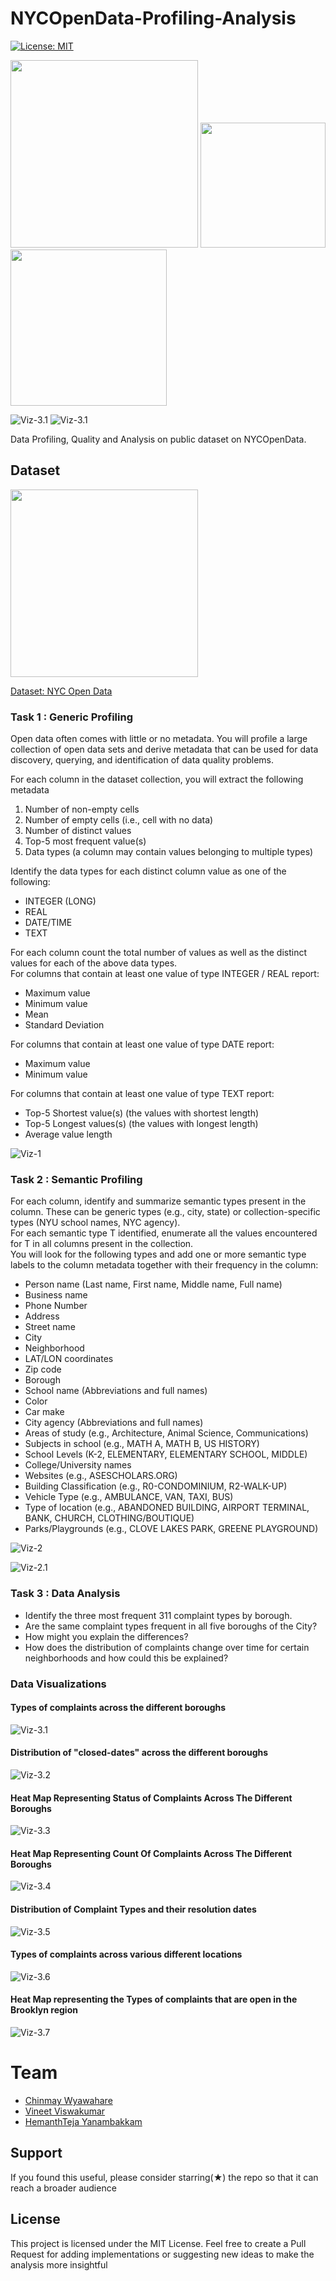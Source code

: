 # NYCOpenData-Profiling-Analysis

[![License: MIT](https://img.shields.io/badge/License-MIT-green.svg)](https://opensource.org/licenses/MIT)


<img src="https://upload.wikimedia.org/wikipedia/commons/thumb/0/0e/Hadoop_logo.svg/1280px-Hadoop_logo.svg.png" width="300"> <img src="https://modin.readthedocs.io/en/latest/_static/MODIN_ver2.png" width="200"> <img src="https://pbs.twimg.com/media/D958JC_XUAsuvWR.jpg" width="250"> <br> 

![Viz-3.1](https://github.com/gandalf1819/NYCOpenData-Profiling-Analysis/blob/master/Visualizations/Poster-1-2x3.png)
![Viz-3.1](https://github.com/gandalf1819/NYCOpenData-Profiling-Analysis/blob/master/Visualizations/Poster-2-2x3.png)

Data Profiling, Quality and Analysis on public dataset on NYCOpenData.

## Dataset

<img src="https://github.com/gandalf1819/NYCOpenData-Profiling-Analysis/blob/master/Visualizations/nyc-open-data.png" width="300">

[Dataset: NYC Open Data](https://opendata.cityofnewyork.us/)

### Task 1 : Generic Profiling

Open data often comes with little or no metadata. You will profile a large collection of open data sets and derive metadata that can be used for data discovery, querying, and identification of data quality problems.<br>

For each column in the dataset collection, you will extract the following metadata
1. Number of non-empty cells
2. Number of empty cells (i.e., cell with no data)
3. Number of distinct values
4. Top-5 most frequent value(s)
5. Data types (a column may contain values belonging to multiple types)

Identify the data types for each distinct column value as one of the following:<br>
* INTEGER (LONG)<br>
* REAL<br>
* DATE/TIME<br>
* TEXT<br>

For each column count the total number of values as well as the distinct values for each of the above data types.<br>
For columns that contain at least one value of type INTEGER / REAL report:<br>
* Maximum value<br>
* Minimum value<br>
* Mean<br>
* Standard Deviation<br>

For columns that contain at least one value of type DATE report:<br>
* Maximum value<br>
* Minimum value<br>

For columns that contain at least one value of type TEXT report:<br>
* Top-5 Shortest value(s) (the values with shortest length)<br>
* Top-5 Longest values(s) (the values with longest length)<br>
* Average value length

![Viz-1](https://github.com/gandalf1819/NYCOpenData-Profiling-Analysis/blob/master/Visualizations/task1-viz.png)

### Task 2 : Semantic Profiling

For each column, identify and summarize semantic types present in the column. These can be generic types (e.g., city, state) or collection-specific types (NYU school names, NYC agency). <br>
For each semantic type T identified, enumerate all the values encountered for T in all columns present in the collection.<br>
You will look for the following types and add one or more semantic type labels to the column metadata together with their frequency in the column:<br>

* Person name (Last name, First name, Middle name, Full name)
* Business name
* Phone Number
* Address
* Street name
* City
* Neighborhood
* LAT/LON coordinates
* Zip code
* Borough
* School name (Abbreviations and full names)
* Color
* Car make
* City agency (Abbreviations and full names)
* Areas of study (e.g., Architecture, Animal Science, Communications)
* Subjects in school (e.g., MATH A, MATH B, US HISTORY)
* School Levels (K-2, ELEMENTARY, ELEMENTARY SCHOOL, MIDDLE)
* College/University names
* Websites (e.g., ASESCHOLARS.ORG)
* Building Classification (e.g., R0-CONDOMINIUM, R2-WALK-UP)
* Vehicle Type (e.g., AMBULANCE, VAN, TAXI, BUS)
* Type of location (e.g., ABANDONED BUILDING, AIRPORT TERMINAL, BANK,
CHURCH, CLOTHING/BOUTIQUE)
* Parks/Playgrounds (e.g., CLOVE LAKES PARK, GREENE PLAYGROUND)


![Viz-2](https://github.com/gandalf1819/NYCOpenData-Profiling-Analysis/blob/master/Visualizations/task2-viz.png)


![Viz-2.1](https://github.com/gandalf1819/NYCOpenData-Profiling-Analysis/blob/master/Visualizations/task2-viz2.png)

### Task 3 : Data Analysis

* Identify the three most frequent 311 complaint types by borough. 
* Are the same complaint types frequent in all five boroughs of the City? 
* How might you explain the differences? 
* How does the distribution of complaints change over time for certain neighborhoods and how could this be explained?
### Data Visualizations
#### Types of complaints across the different boroughs
![Viz-3.1](https://github.com/gandalf1819/NYCOpenData-Profiling-Analysis/blob/master/Visualizations/Task-3-1.png)
#### Distribution of "closed-dates" across the different boroughs
![Viz-3.2](https://github.com/gandalf1819/NYCOpenData-Profiling-Analysis/blob/master/Visualizations/Task-3-2.png)
#### Heat Map Representing Status of Complaints Across The Different Boroughs
![Viz-3.3](https://github.com/gandalf1819/NYCOpenData-Profiling-Analysis/blob/master/Visualizations/Task-3-3.png)
#### Heat Map Representing Count Of Complaints Across The Different Boroughs
![Viz-3.4](https://github.com/gandalf1819/NYCOpenData-Profiling-Analysis/blob/master/Visualizations/Task-3-4.png)
#### Distribution of Complaint Types and their resolution dates
![Viz-3.5](https://github.com/gandalf1819/NYCOpenData-Profiling-Analysis/blob/master/Visualizations/Task-3-5.png)
#### Types of complaints across various different locations
![Viz-3.6](https://github.com/gandalf1819/NYCOpenData-Profiling-Analysis/blob/master/Visualizations/Task-3-6.png)
#### Heat Map representing the Types of complaints that are open in the Brooklyn region
![Viz-3.7](https://github.com/gandalf1819/NYCOpenData-Profiling-Analysis/blob/master/Visualizations/Task-3-7.png)


# Team 

* [Chinmay Wyawahare](https://github.com/gandalf1819)
* [Vineet Viswakumar](https://github.com/vineet247)
* [HemanthTeja Yanambakkam](https://github.com/HemanthTejaY)

## Support

If you found this useful, please consider starring(★) the repo so that it can reach a broader audience

## License

This project is licensed under the MIT License. Feel free to create a Pull Request for adding implementations or suggesting new ideas to make the analysis more insightful
